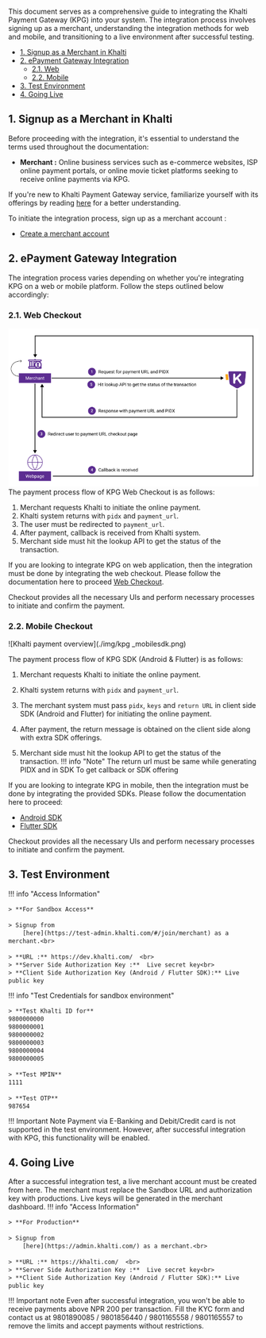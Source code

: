 This document serves as a comprehensive guide to integrating the Khalti Payment Gateway (KPG) into your system. The integration process involves signing up as a merchant, understanding the integration methods for web and mobile, and transitioning to a live environment after successful testing.



- [1. Signup as a Merchant in Khalti](#1-signup-as-a-merchant-in-khalti)
- [2. ePayment Gateway Integration](#2-epayment-gateway-integration) <br>
	- [2.1. Web](#21-web-checkout)<br>
	- [2.2. Mobile](#22-mobile-checkout) <br>
- [3. Test Environment](#3-test-environment)<br>
- [4. Going Live](#4-go-live)


## 1. Signup as a Merchant in Khalti

Before proceeding with the integration, it's essential to understand the terms used throughout the documentation:<br>

+ **Merchant :** Online business services such as e-commerce websites, ISP online payment portals, or online movie ticket platforms seeking to receive online payments via KPG.<br>


If you're new to Khalti Payment Gateway service, familiarize yourself with its offerings by reading [here](./index.md)  for a better understanding.

To initiate the integration process, sign up  as a merchant account :


- [Create a merchant account](https://khalti.com/join/merchant/)



## 2. ePayment Gateway Integration 
The integration process varies depending on whether you're integrating KPG on a web or mobile platform. Follow the steps outlined below accordingly:



### 2.1. Web Checkout 
![Khalti payment overview](./img/kpgv2-light.png) 
The payment process flow of KPG Web Checkout is as follows: 


1. Merchant requests Khalti  to initiate the online payment. 
2. Khalti system returns with `pidx` and `payment_url`.
3. The user must be redirected to `payment_url`.
4. After payment, callback is received from Khalti system.
5. Merchant side must hit the lookup API to get the status of the transaction.


If you are looking to integrate KPG on web application, then the integration must be done by integrating the web checkout. Please follow the documentation here to proceed [Web Checkout](./khalti-epayment.md).
 
Checkout provides all the necessary Uls and perform necessary processes to initiate and confirm the payment.


### 2.2. Mobile Checkout
![Khalti payment overview](./img/kpg _mobilesdk.png) 


The payment process flow of KPG SDK (Android & Flutter) is as follows: 

1. Merchant requests Khalti  to initiate the online payment. 
2. Khalti system returns with `pidx` and `payment_url`.
3. The merchant system must pass `pidx`, `keys` and `return URL` in client side SDK (Android and Flutter) for initiating the online payment.
4. After payment, the return message is obtained on the client side along with extra SDK offerings.


5. Merchant side must hit the lookup API to get the status of the transaction.
!!! info "Note" 
    The return url  must be same while generating PIDX and in SDK To get callback or SDK offering 

If you are looking to integrate KPG in mobile, then the integration must be done by integrating the provided SDKs. Please follow the documentation here to proceed:<br>

- [Android SDK](./checkout/android.md)<br>
- [Flutter SDK](./checkout/flutter/khalti-checkout.md)

Checkout provides all the necessary Uls and perform necessary processes to initiate and confirm the payment.





## 3. Test Environment

 

!!! info "Access Information"

    > **For Sandbox Access**

    > Signup from 
        [here](https://test-admin.khalti.com/#/join/merchant) as a merchant.<br>

    > **URL :** https://dev.khalti.com/  <br>
    > **Server Side Authorization Key :**  Live secret key<br>
    > **Client Side Authorization Key (Android / Flutter SDK):** Live public key
    
!!! info "Test Credentials for sandbox environment"

    > **Test Khalti ID for**
    9800000000
    9800000001
    9800000002
    9800000003
    9800000004
    9800000005
    
    > **Test MPIN**
    1111
    
    > **Test OTP**
    987654

!!! Important Note 
	Payment via E-Banking and Debit/Credit card is not supported in the test environment. However, after successful integration with KPG, this functionality will be enabled.
## 4. Going Live
After a successful integration test, a live merchant account must be created from here. The merchant must replace the Sandbox URL and authorization key with productions. Live keys will be generated in the merchant dashboard.
!!! info "Access Information"

    > **For Production**

    > Signup from 
        [here](https://admin.khalti.com/) as a merchant.<br>
        
    > **URL :** https://khalti.com/  <br>
    > **Server Side Authorization Key :**  Live secret key<br>
    > **Client Side Authorization Key (Android / Flutter SDK):** Live public key   




!!! Important note
	Even after successful integration, you won't be able to receive payments above NPR 200 per transaction. Fill the KYC form and contact us at 9801890085 / 9801856440 / 9801165558 / 9801165557 to remove the limits and accept payments without restrictions.